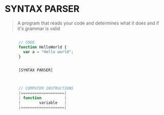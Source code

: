 # SYNTAX PARSER
> A program that reads your code and determines what it does and if it's grammar is valid


```javascript

      // CODE
      function HelloWorld {
        var a = "Hello world";
      }


      [SYNTAX PARSER]



      // COMPUTER INSTRUCTIONS
      |===================|
      | function          |
      |        variable   |
      |===================|

```
